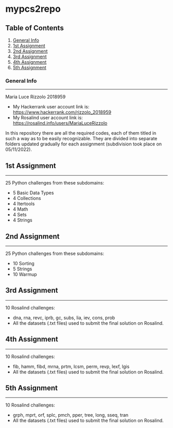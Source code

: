 # mypcs2repo
## Table of Contents
1. [General Info](#general-info)
2. [1st Assignment](#1st-Assignment)
3. [2nd Assignment](#2nd-Assignment)
4. [3rd Assignment](#3rd-Assignment)
5. [4th Assignment](#4th-Assignment)
6. [5th Assignment](#5th-Assignment)
### General Info
***
Maria Luce Rizzolo 2018959

* My Hackerrank user account link is: https://www.hackerrank.com/rizzolo_2018959
* My Rosalind user account link is: https://rosalind.info/users/MariaLuceRizzolo

In this repository there are all the required codes, each of them titled in such a way as to be easily recognizable. They are divided into separate folders updated gradually for each assignment (subdivision took place on 05/11/2022).

## 1st Assignment
***
25 Python challenges from these subdomains:
* 5 Basic Data Types
* 4 Collections
* 4 Itertools
* 4 Math
* 4 Sets
* 4 Strings
## 2nd Assignment
***
25 Python challenges from these subdomains:
* 10 Sorting
* 5 Strings
* 10 Warmup
## 3rd Assignment
***
10 Rosalind challenges:
* dna, rna, revc, iprb, gc, subs, lia, iev, cons, prob
* All the datasets (.txt files) used to submit the final solution on Rosalind.
## 4th Assignment
***
10 Rosalind challenges:
* fib, hamm, fibd, mrna, prtm, lcsm, perm, revp, lexf, lgis
* All the datasets (.txt files) used to submit the final solution on Rosalind.
## 5th Assignment
***
10 Rosalind challenges:
* grph, mprt, orf, splc, pmch, pper, tree, long, sseq, tran
* All the datasets (.txt files) used to submit the final solution on Rosalind.
